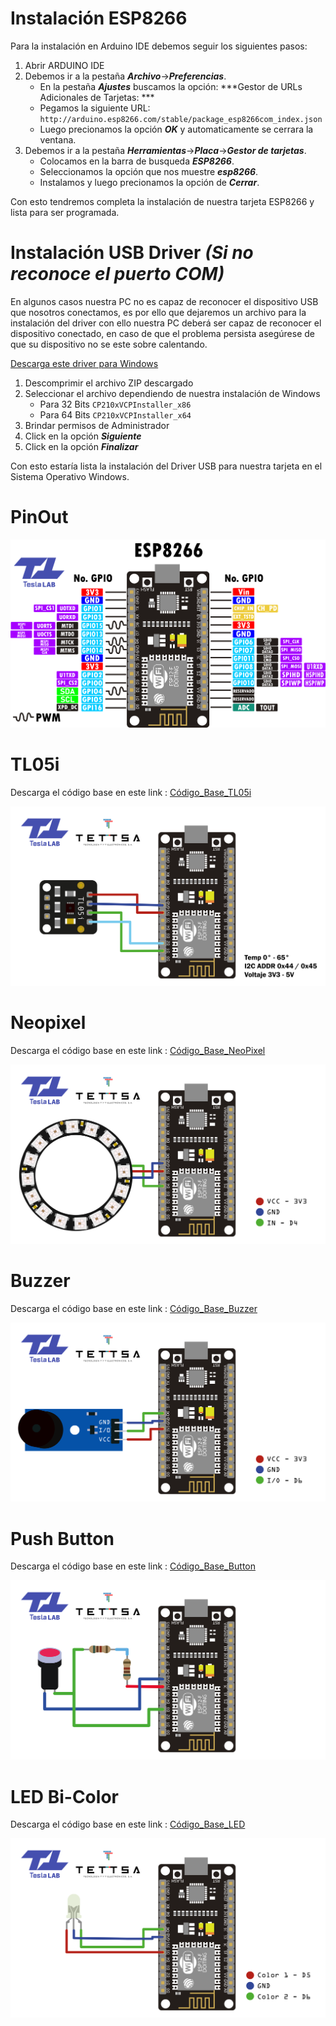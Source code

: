 # Instalación ESP8266

Para la instalación en Arduino IDE debemos seguir los siguientes pasos:

1. Abrir ARDUINO IDE
2. Debemos ir a la pestaña ***Archivo***->***Preferencias***.
	- En la pestaña ***Ajustes*** buscamos la opción: ***Gestor de URLs Adicionales de Tarjetas: ***
	- Pegamos la siguiente URL: `http://arduino.esp8266.com/stable/package_esp8266com_index.json`
	- Luego precionamos la opción ***OK*** y automaticamente se cerrara la ventana.
3. Debemos ir a la pestaña ***Herramientas***->***Placa***->***Gestor de tarjetas***.
	- Colocamos en la barra de busqueda ***ESP8266***.
	- Seleccionamos la opción que nos muestre ***esp8266***.
	- Instalamos y luego precionamos la opción de ***Cerrar***.

Con esto tendremos completa la instalación de nuestra tarjeta ESP8266 y lista para ser programada.	 

# Instalación USB Driver ***(Si no reconoce el puerto COM)***

En algunos casos nuestra PC no es capaz de reconocer el dispositivo USB que nosotros conectamos, es por ello que dejaremos un archivo para la instalación del driver con ello nuestra PC deberá ser capaz de reconocer el dispositivo conectado, en caso de que el problema persista asegúrese de que su dispositivo no se este sobre calentando.

[Descarga este driver para Windows][DRIVER_USB]

[DRIVER_USB]: https://drive.google.com/file/d/1yuZ91mJfR12bhASqD9ffsebzsEOJz8Om/view?usp=sharing

1. Descomprimir el archivo ZIP descargado 
2. Seleccionar el archivo dependiendo de nuestra instalación de Windows
	- Para 32 Bits `CP210xVCPInstaller_x86`
	- Para 64 Bits `CP210xVCPInstaller_x64`
3. Brindar permisos de Administrador	
4. Click en la opción ***Siguiente***
5. Click en la opción ***Finalizar***

Con esto estaría lista la instalación del Driver USB para nuestra tarjeta en el Sistema Operativo Windows.

# PinOut
![](/img/PINOUT_ESP8266.png)

# TL05i 

Descarga el código base en este link : 
[Código_Base_TL05i][TL05i]

[TL05i]: https://github.com/angelisidro/riic4-0/tree/master/codigo_base/riic4_0-ejemplo-tl05i
![](/img/TL05i.png)

# Neopixel 

Descarga el código base en este link : 
[Código_Base_NeoPixel][NeoPixel]

[NeoPixel]: https://github.com/angelisidro/riic4-0/tree/master/codigo_base/riic4_0-test-neopixel
![](/img/neo.png)

# Buzzer 

Descarga el código base en este link : 
[Código_Base_Buzzer][BUZZER]

[BUZZER]: https://github.com/angelisidro/riic4-0/tree/master/codigo_base/riic4_0-test-buzzer
![](/img/buzzer.png)

# Push Button 

Descarga el código base en este link : 
[Código_Base_Button][BUTTON]

[BUTTON]: https://github.com/angelisidro/riic4-0/tree/master/codigo_base/riic4_0-test-button
![](/img/button.png)

# LED Bi-Color 

Descarga el código base en este link : 
[Código_Base_LED][LED]

[LED]: https://github.com/angelisidro/riic4-0/tree/master/codigo_base/riic4_0-test-LED
![](/img/led.png)



